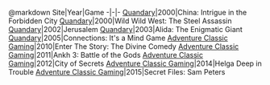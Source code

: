 @markdown
Site|Year|Game
-|-|-
[Quandary](http://metzomagic.com/showArticle.php?index=328)|2000|China: Intrigue in the Forbidden City
[Quandary](http://metzomagic.com/showArticle.php?index=365)|2000|Wild Wild West: The Steel Assassin
[Quandary](http://metzomagic.com/showArticle.php?index=461)|2002|Jerusalem
[Quandary](http://metzomagic.com/showArticle.php?index=543)|2003|Alida: The Enigmatic Giant
[Quandary](http://metzomagic.com/showArticle.php?index=685)|2005|Connections: It's a Mind Game
[Adventure Classic Gaming](http://www.adventureclassicgaming.com/index.php/site/reviews/539/)|2010|Enter The Story: The Divine Comedy
[Adventure Classic Gaming](http://www.adventureclassicgaming.com/index.php/site/reviews/530/)|2011|Ankh 3: Battle of the Gods
[Adventure Classic Gaming](http://www.adventureclassicgaming.com/index.php/site/reviews/657/)|2012|City of Secrets
[Adventure Classic Gaming](http://www.adventureclassicgaming.com/index.php/site/reviews/825/)|2014|Helga Deep in Trouble
[Adventure Classic Gaming](http://www.adventureclassicgaming.com/index.php/site/reviews/854/)|2015|Secret Files: Sam Peters
